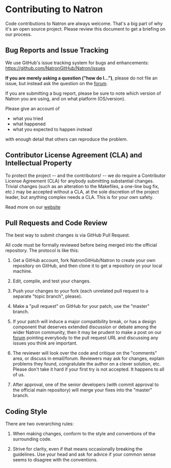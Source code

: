 Contributing to Natron
======================

Code contributions to Natron are always welcome. That's a big part of
why it's an open source project. Please review this document to get a
briefing on our process.


Bug Reports and Issue Tracking
------------------------------

We use GitHub's issue tracking system for bugs and enhancements:
https://github.com/NatronGitHub/Natron/issues

**If you are merely asking a question ("how do I...")**, please do not file an
issue, but instead ask the question on the [forum](http://forum.natron.fr).

If you are submitting a bug report, please be sure to note which version of
Natron you are using, and on what platform (OS/version).

Please give an account of

* what you tried
* what happened
* what you expected to happen instead

with enough detail that others can reproduce the problem.


Contributor License Agreement (CLA) and Intellectual Property
-------------------------------------------------------------

To protect the project -- and the contributors! -- we do require a
Contributor License Agreement (CLA) for anybody submitting substantial
changes. Trivial changes (such as an alteration to the Makefiles, a one-line
bug fix, etc.) may be accepted without a CLA, at the sole discretion of the
project leader, but anything complex needs a CLA. This is for your own
safety.

Read more on our [website](http://natron.fr/cla)


Pull Requests and Code Review
-----------------------------

The best way to submit changes is via GitHub Pull Request.

All code must be formally reviewed before being merged into the official repository. The protocol is like this:

1. Get a GitHub account, fork NatronGitHub/Natron to create your own repository on GitHub, and then clone it to get a repository on your local machine.

2. Edit, compile, and test your changes.

3. Push your changes to your fork (each unrelated pull request to a separate
"topic branch", please).

4. Make a "pull request" on GitHub for your patch, use the "master" branch.

5. If your patch will induce a major compatibility break, or has a design
component that deserves extended discussion or debate among the wider Natron
community, then it may be prudent to make a post on our [forum](http://forum.natron.fr) pointing everybody to
the pull request URL and discussing any issues you think are important.

6. The reviewer will look over the code and critique on the "comments" area,
or discuss in email/forum. Reviewers may ask for changes, explain problems they
found, congratulate the author on a clever solution, etc. Please don't take it hard if your
first try is not accepted. It happens to all of us.

7. After approval, one of the senior developers (with commit approval to the official main repository) will merge your fixes into the "master" branch.


Coding Style
------------

There are two overarching rules:

1. When making changes, conform to the style and conventions of the surrounding code.

2. Strive for clarity, even if that means occasionally breaking the
guidelines. Use your head and ask for advice if your common sense seems to
disagree with the conventions.

